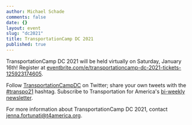 ```yaml
---
author: Michael Schade
comments: false
date: {}
layout: event
slug: "dc2021"
title: TransportationCamp DC 2021
published: true
---
```


TransportationCamp DC 2021 will be held virtually on Saturday, January 16th! Register at [eventbrite.com/e/transportationcamp-dc-2021-tickets-125923174605](https://www.eventbrite.com/e/transportationcamp-dc-2021-tickets-125923174605).

Follow [TransportationCampDC](https://twitter.com/transpocampDC) on Twitter; share your own tweets with the [#transpo21](https://twitter.com/hashtag/transpo21?f=live) hashtag. Subscribe to Transportation for America's [bi-weekly newsletter](http://action.smartgrowthamerica.org/p/salsa/web/common/public/signup?signup_page_KEY=8375).

For more information about TransportationCamp DC 2021, contact jenna.fortunati@t4america.org.
